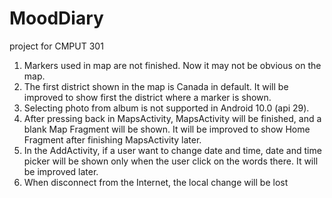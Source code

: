 # MoodDiary
project for CMPUT 301
1. Markers used in map are not finished. Now it may not be obvious on the map.
2. The first district shown in the map is Canada in default. It will be improved to show first the district where a marker is shown.
3. Selecting photo from album is not supported in Android 10.0 (api 29).
4. After pressing back in MapsActivity, MapsActivity will be finished, and a blank Map Fragment will be shown. It will be improved to show Home Fragment after finishing MapsActivity later.
5. In the AddActivity, if a user want to change date and time, date and time picker will be shown only when the user click on the words there. It will be improved later.
6. When disconnect from the Internet, the local change will be lost
